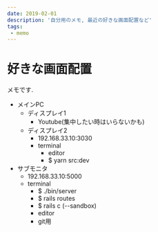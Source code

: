 ```yaml
---
date: 2019-02-01
description: '自分用のメモ, 最近の好きな画面配置など'
tags:
 - memo
---
```


# 好きな画面配置
メモです.  

 - メインPC
   - ディスプレイ1
     - Youtube(集中したい時はいらないかも)
   - ディスプレイ2
     - 192.168.33.10:3030
     - terminal
       - editor
       - $ yarn src:dev
 - サブモニタ
   - 192.168.33.10:5000
   - terminal
     - $ ./bin/server
     - $ rails routes
     - $ rails c (--sandbox)
     - editor
     - git用